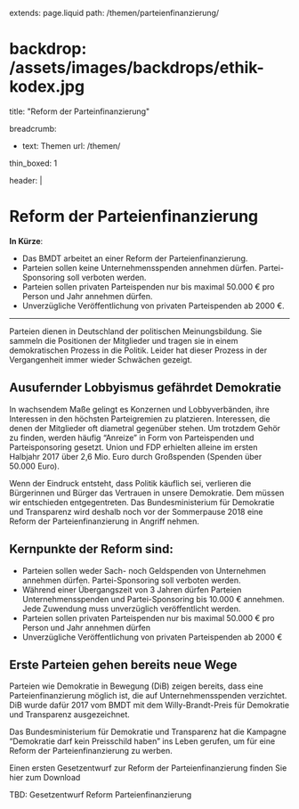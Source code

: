 extends: page.liquid
path: /themen/parteienfinanzierung/
# backdrop: /assets/images/backdrops/ethik-kodex.jpg
title: "Reform der Parteinfinanzierung"

breadcrumb:
 - text: Themen
   url: /themen/

thin_boxed: 1

header: |    
    <h1>Reform der Parteienfinanzierung</h1>
    <p><strong>In Kürze</strong>:</p>
    <ul>
    <li>Das BMDT arbeitet an einer Reform der Parteienfinanzierung.</li>
    <li>Parteien sollen keine Unternehmensspenden annehmen dürfen. Partei-Sponsoring soll verboten werden.</li>
    <li>Parteien sollen privaten Parteispenden nur bis maximal 50.000 € pro Person und Jahr annehmen dürfen.</li>
    <li>Unverzügliche Veröffentlichung von privaten Parteispenden ab 2000 €.</li>
    </ul>

---

Parteien dienen in Deutschland der politischen Meinungsbildung. Sie sammeln die Positionen der Mitglieder und tragen sie in einem demokratischen Prozess in die Politik. Leider hat dieser Prozess in der Vergangenheit immer wieder Schwächen gezeigt.

## Ausufernder Lobbyismus gefährdet Demokratie
In wachsendem Maße gelingt es Konzernen und Lobbyverbänden, ihre Interessen in den höchsten Parteigremien zu platzieren. Interessen, die denen der Mitglieder oft diametral gegenüber stehen. Um trotzdem Gehör zu finden, werden häufig “Anreize” in Form von Parteispenden und Parteisponsoring gesetzt. Union und FDP erhielten alleine im ersten Halbjahr 2017 über 2,6 Mio. Euro durch Großspenden (Spenden über 50.000 Euro).

Wenn der Eindruck entsteht, dass Politik käuflich sei, verlieren die Bürgerinnen und Bürger das Vertrauen in unsere Demokratie. Dem müssen wir entschieden entgegentreten. Das Bundesministerium für Demokratie und Transparenz wird deshalb noch vor der Sommerpause 2018 eine Reform der Parteienfinanzierung in Angriff nehmen.

## Kernpunkte der Reform sind:
- Parteien sollen weder Sach- noch Geldspenden von Unternehmen annehmen dürfen. Partei-Sponsoring soll verboten werden.
- Während einer Übergangszeit von 3 Jahren dürfen Parteien Unternehmensspenden und Partei-Sponsoring bis 10.000 € annehmen. Jede Zuwendung muss unverzüglich veröffentlicht werden.
- Parteien sollen privaten Parteispenden nur bis maximal 50.000 € pro Person und Jahr annehmen dürfen
- Unverzügliche Veröffentlichung von privaten Parteispenden ab 2000 €

## Erste Parteien gehen bereits neue Wege
Parteien wie Demokratie in Bewegung (DiB) zeigen bereits, dass eine Parteienfinanzierung möglich ist, die auf Unternehmensspenden verzichtet. DiB wurde dafür 2017 vom BMDT mit dem Willy-Brandt-Preis für Demokratie und Transparenz ausgezeichnet.

Das Bundesministerium für Demokratie und Transparenz hat die Kampagne “Demokratie darf kein Preisschild haben” ins Leben gerufen, um für eine Reform der Parteienfinanzierung zu werben.

Einen ersten Gesetzentwurf zur Reform der Parteienfinanzierung finden Sie hier zum Download

<a>TBD: Gesetzentwurf Reform Parteienfinanzierung</a>
